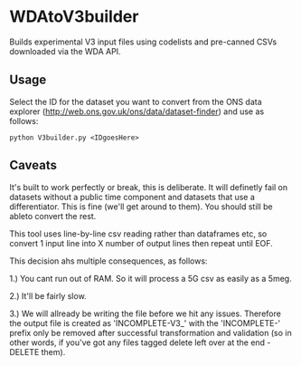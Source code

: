 # WDAtoV3builder
Builds experimental V3 input files using codelists and pre-canned CSVs downloaded via the WDA API.

## Usage

Select the ID for the dataset you want to convert from the ONS data explorer (http://web.ons.gov.uk/ons/data/dataset-finder) and use as follows:


```python V3builder.py <IDgoesHere>```


## Caveats

It's built to work perfectly or break, this is deliberate. It will definetly fail on datasets without a public time component and datasets that use a differentiator. This is fine (we'll get around to them). You should still be ableto convert the rest.

This tool uses line-by-line csv reading rather than dataframes etc, so convert 1 input line into X number of output lines then repeat until EOF.

This decision ahs multiple consequences, as follows:

1.) You cant run out of RAM. So it will process a 5G csv as easily as a 5meg.

2.) It'll be fairly slow.

3.) We will allready be writing the file before we hit any issues. Therefore the output file is created as 'INCOMPLETE-V3_<filename>' with the 'INCOMPLETE-' prefix only be removed after successful transformation and validation (so in other words, if you've got any files tagged delete left over at the end - DELETE them).
